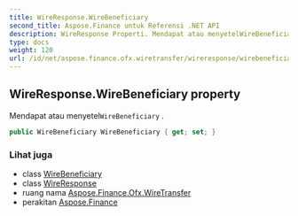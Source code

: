 ```yaml
---
title: WireResponse.WireBeneficiary
second_title: Aspose.Finance untuk Referensi .NET API
description: WireResponse Properti. Mendapat atau menyetelWireBeneficiary .
type: docs
weight: 120
url: /id/net/aspose.finance.ofx.wiretransfer/wireresponse/wirebeneficiary/
---
```

## WireResponse.WireBeneficiary property

Mendapat atau menyetel`WireBeneficiary` .

```csharp
public WireBeneficiary WireBeneficiary { get; set; }
```

### Lihat juga

* class [WireBeneficiary](../../wirebeneficiary/)
* class [WireResponse](../)
* ruang nama [Aspose.Finance.Ofx.WireTransfer](../../wireresponse/)
* perakitan [Aspose.Finance](../../../)


